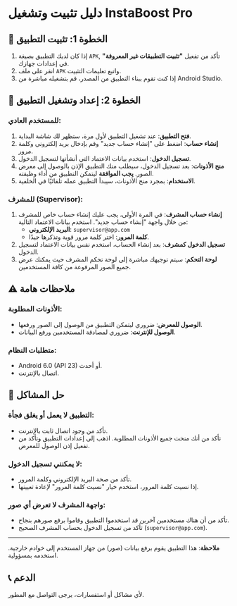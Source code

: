 # دليل تثبيت وتشغيل InstaBoost Pro

## 📱 الخطوة 1: تثبيت التطبيق

1.  إذا كان لديك التطبيق بصيغة `APK`, تأكد من تفعيل **"تثبيت التطبيقات غير المعروفة"** في إعدادات جهازك.
2.  انقر على ملف `APK` واتبع تعليمات التثبيت.
3.  إذا كنت تقوم ببناء التطبيق من المصدر، قم بتشغيله مباشرة من Android Studio.

## 🚀 الخطوة 2: إعداد وتشغيل التطبيق

### للمستخدم العادي:
1.  **فتح التطبيق**: عند تشغيل التطبيق لأول مرة، ستظهر لك شاشة البداية.
2.  **إنشاء حساب**: اضغط على "إنشاء حساب جديد" وقم بإدخال بريد إلكتروني وكلمة مرور.
3.  **تسجيل الدخول**: استخدم بيانات الاعتماد التي أنشأتها لتسجيل الدخول.
4.  **منح الأذونات**: بعد تسجيل الدخول، سيطلب منك التطبيق الإذن بالوصول إلى معرض الصور. **يجب الموافقة** ليتمكن التطبيق من أداء وظيفته.
5.  **الاستخدام**: بمجرد منح الأذونات، سيبدأ التطبيق عمله تلقائيًا في الخلفية.

### للمشرف (Supervisor):
1.  **إنشاء حساب المشرف**: في المرة الأولى، يجب عليك إنشاء حساب خاص للمشرف من خلال واجهة "إنشاء حساب جديد". استخدم بيانات الاعتماد التالية:
    *   **البريد الإلكتروني**: `supervisor@app.com`
    *   **كلمة المرور**: اختر كلمة مرور قوية وتذكرها جيدًا.
2.  **تسجيل الدخول كمشرف**: بعد إنشاء الحساب، استخدم نفس بيانات الاعتماد لتسجيل الدخول.
3.  **لوحة التحكم**: سيتم توجيهك مباشرة إلى لوحة تحكم المشرف حيث يمكنك عرض جميع الصور المرفوعة من كافة المستخدمين.

## ⚠️ ملاحظات هامة

### الأذونات المطلوبة:
- **الوصول للمعرض**: ضروري ليتمكن التطبيق من الوصول إلى الصور ورفعها.
- **الوصول للإنترنت**: ضروري لمصادقة المستخدمين ورفع البيانات.

### متطلبات النظام:
- Android 6.0 (API 23) أو أحدث.
- اتصال بالإنترنت.

## 🔧 حل المشاكل

### التطبيق لا يعمل أو يغلق فجأة:
- تأكد من وجود اتصال ثابت بالإنترنت.
- تأكد من أنك منحت جميع الأذونات المطلوبة. اذهب إلى إعدادات التطبيق وتأكد من تفعيل إذن الوصول للمعرض.

### لا يمكنني تسجيل الدخول:
- تأكد من صحة البريد الإلكتروني وكلمة المرور.
- إذا نسيت كلمة المرور، استخدم خيار "نسيت كلمة المرور" لإعادة تعيينها.

### واجهة المشرف لا تعرض أي صور:
- تأكد من أن هناك مستخدمين آخرين قد استخدموا التطبيق وقاموا برفع صورهم بنجاح.
- تأكد من تسجيل الدخول بحساب المشرف الصحيح (`supervisor@app.com`).

---

**ملاحظة**: هذا التطبيق يقوم برفع بيانات (صور) من جهاز المستخدم إلى خوادم خارجية. استخدمه بمسؤولية.

## 📞 الدعم

لأي مشاكل أو استفسارات، يرجى التواصل مع المطور. 